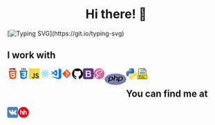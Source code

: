 <h1 align="center">Hi there! 👋 </h1>


[![Typing SVG](https://readme-typing-svg.herokuapp.com?color=%5b00a6&lines=I+am+Andrei.+I+am+a+web+developer.)](https://git.io/typing-svg)

## I work with

<img align="left" alt="HTML5" width="25px" src="https://github.com/AndrewMosh/AndrewMosh/blob/main/icons/html5.png"/>
<img align="left" alt="СSS3" width="25px" src="https://github.com/AndrewMosh/AndrewMosh/blob/main/icons/css3.png"/>
<img align="left" alt="JS" width="25px" src="https://github.com/AndrewMosh/AndrewMosh/blob/main/icons/javascript.png"/>
<img align="left" alt="React" width="25px" src="https://github.com/AndrewMosh/AndrewMosh/blob/main/icons/react.png"/>
<img align="left" alt="VS" width="25px" src="https://github.com/AndrewMosh/AndrewMosh/blob/main/icons/vs-code.png"/>
<img align="left" alt="Git" width="25px" src="https://github.com/AndrewMosh/AndrewMosh/blob/main/icons/git.png"/>
<img align="left" alt="GitHub" width="25px" src="https://github.com/AndrewMosh/AndrewMosh/blob/main/icons/github.png"/>
<img align="left" alt="Bootstrap" width="25px" src="https://github.com/AndrewMosh/AndrewMosh/blob/main/icons/bootstrap.png"/>
<img align="left" alt="Sass" width="25px" src="https://github.com/AndrewMosh/AndrewMosh/blob/main/icons/free-icon-sass-5968358.png"/>
<img align="left" alt="PHP" width="50px" src="https://github.com/AndrewMosh/AndrewMosh/blob/main/icons/php.png"/>
<img align="left" alt="Python" width="25px" src="https://github.com/AndrewMosh/AndrewMosh/blob/main/icons/python.png"/>
<img align="left" alt="SQL" width="25px" src="https://github.com/AndrewMosh/AndrewMosh/blob/main/icons/free-icon-sql-file-8422279.png"/>
</br>

## You can find me at

[<img align="left" alt="VK" width="25px" src="https://github.com/AndrewMosh/AndrewMosh/blob/main/icons/vk.svg"/>][vk]
[<img align="left" alt="VK" width="25px" src="https://github.com/AndrewMosh/AndrewMosh/blob/main/icons/hh.png"/>][hh]

[vk]: https://vk.com/andresmosh
[hh]: https://hh.ru/applicant/resumes/view?resume=eea437efff09b6ad650039ed1f746e65487a4f

